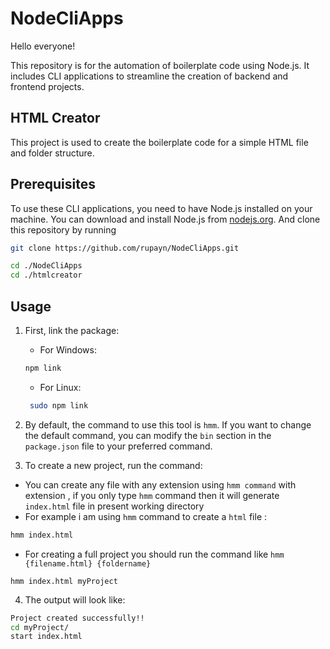 # NodeCliApps

Hello everyone!

This repository is for the automation of boilerplate code using Node.js. It includes CLI applications to streamline the creation of backend and frontend projects.

## HTML Creator

This project is used to create the boilerplate code for a simple HTML file and folder structure. 

## Prerequisites

To use these CLI applications, you need to have Node.js installed on your machine. You can download and install Node.js from [nodejs.org](https://nodejs.org/).
And clone this repository by running 
``` bash
git clone https://github.com/rupayn/NodeCliApps.git
```
```bash
cd ./NodeCliApps
cd ./htmlcreator
```
## Usage

1. First, link the package:
   - For Windows: 
   ``` bash
   npm link
   ```
   - For Linux: 
   ``` bash
    sudo npm link
    ```

2. By default, the command to use this tool is `hmm`. If you want to change the default command, you can modify the `bin` section in the `package.json` file to your preferred command.

3. To create a new project, run the command:
- You can create any file with any extension using `hmm command` with extension , if you only type `hmm` command then it will generate `index.html` file in present working directory
- For example i am using `hmm` command to create a `html` file :
``` bash 
hmm index.html
```
- For creating a full project you should run the command like
` hmm {filename.html} {foldername} `
```
hmm index.html myProject
```
4. The output will look like:
``` bash
Project created successfully!!
cd myProject/
start index.html
```
